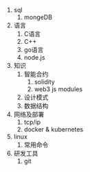 1. sql
	1. mongeDB
2. 语言
	1. C语言
	2. C++
	3. go语言
	4. node.js
3. 知识
	1. 智能合约
		1. solidity
		2. web3 js modules
	2. 设计模式
	3. 数据结构
4. 网络及部署
	1. tcp/ip
	2. docker & kubernetes
5. linux
	1. 常用命令
6. 研发工具
	1. git
